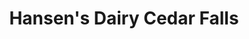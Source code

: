 ---
title: "Hansen's Dairy Cedar Falls"
url: /cedar-falls/hansens-dairy-cedar-falls/
shop: dairy
---
